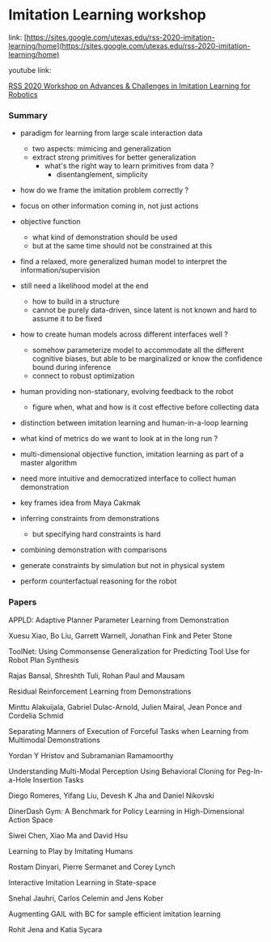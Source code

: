 # Imitation Learning workshop

link: [https://sites.google.com/utexas.edu/rss-2020-imitation-learning/home](https://sites.google.com/utexas.edu/rss-2020-imitation-learning/home) 

youtube link: 

[RSS 2020 Workshop on Advances & Challenges in Imitation Learning for Robotics](https://www.youtube.com/watch?v=PZeFYjcbnMA)

### Summary

- paradigm for learning from large scale interaction data
    - two aspects: mimicing and generalization
    - extract strong primitives for better generalization
        - what's the right way to learn primitives from data ?
            - disentanglement, simplicity
- how do we frame the imitation problem correctly ?
- focus on other information coming in, not just actions
- objective function
    - what kind of demonstration should be used
    - but at the same time should not be constrained at this
- find a relaxed, more generalized human model to interpret the information/supervision
- still need a likelihood model at the end
    - how to build in a structure
    - cannot be purely data-driven, since latent is not known and hard to assume it to be fixed
- how to create human models across different interfaces well ?
    - somehow parameterize model to accommodate all the different cognitive biases, but able to be marginalized or know the confidence bound during inference
    - connect to robust optimization
- human providing non-stationary, evolving feedback to the robot
    - figure when, what and how is it cost effective before collecting data
- distinction between imitation learning and human-in-a-loop learning
- what kind of metrics do we want to look at in the long run ?
- multi-dimensional objective function, imitation learning as part of a master algorithm

- need more intuitive and democratized interface to collect human demonstration
- key frames idea from Maya Cakmak
- inferring constraints from demonstrations
    - but specifying hard constraints is hard
- combining demonstration with comparisons
- generate constraints by simulation but not in physical system
- perform counterfactual reasoning for the robot

### Papers

APPLD: Adaptive Planner Parameter Learning from Demonstration 

Xuesu Xiao, Bo Liu, Garrett Warnell, Jonathan Fink and Peter Stone

ToolNet: Using Commonsense Generalization for Predicting Tool Use for Robot Plan Synthesis 

Rajas Bansal, Shreshth Tuli, Rohan Paul and Mausam

Residual Reinforcement Learning from Demonstrations 

Minttu Alakuijala, Gabriel Dulac-Arnold, Julien Mairal, Jean Ponce and Cordelia Schmid

Separating Manners of Execution of Forceful Tasks when Learning from Multimodal Demonstrations 

Yordan Y Hristov and Subramanian Ramamoorthy

Understanding Multi-Modal Perception Using Behavioral Cloning for Peg-In-a-Hole Insertion Tasks 

Diego Romeres, Yifang Liu, Devesh K Jha and Daniel Nikovski

DinerDash Gym: A Benchmark for Policy Learning in High-Dimensional Action Space 

Siwei Chen, Xiao Ma and David Hsu

Learning to Play by Imitating Humans 

Rostam Dinyari, Pierre Sermanet and Corey Lynch

Interactive Imitation Learning in State-space 

Snehal Jauhri, Carlos Celemin and Jens Kober

Augmenting GAIL with BC for sample efficient imitation learning 

Rohit Jena and Katia Sycara